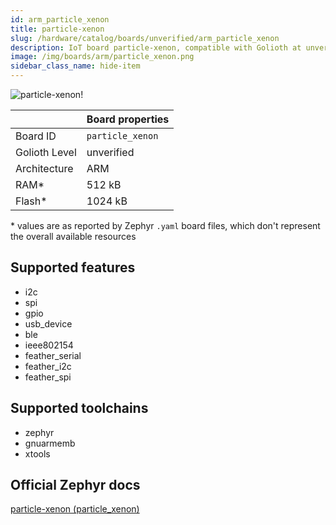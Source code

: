 ```yaml
---
id: arm_particle_xenon
title: particle-xenon
slug: /hardware/catalog/boards/unverified/arm_particle_xenon
description: IoT board particle-xenon, compatible with Golioth at unverified level.
image: /img/boards/arm/particle_xenon.png
sidebar_class_name: hide-item
---
```


[//]: # (This is an auto-generated file, do not edit! Changes to it will be lost upon re-generation)

![particle-xenon!](/img/boards/arm/particle_xenon.png "particle-xenon")

|                | Board properties     |
| -------------  | -------------------- |
| Board ID       | `particle_xenon` |
| Golioth Level  | unverified       |
| Architecture   | ARM |
| RAM*           | 512 kB |
| Flash*         | 1024 kB |

\* values are as reported by Zephyr `.yaml` board files, which don't represent the overall available resources



## Supported features

* i2c
* spi
* gpio
* usb_device
* ble
* ieee802154
* feather_serial
* feather_i2c
* feather_spi

## Supported toolchains

* zephyr
* gnuarmemb
* xtools

## Official Zephyr docs

[particle-xenon (particle_xenon)](https://docs.zephyrproject.org/latest/boards/arm/particle_xenon/doc/index.html)
